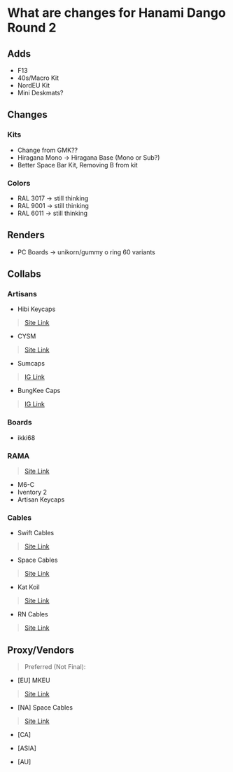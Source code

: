 # What are changes for Hanami Dango Round 2

## Adds

- F13
- 40s/Macro Kit
- NordEU Kit
- Mini Deskmats?

## Changes
### Kits
- Change from GMK??
- Hiragana Mono -> Hiragana Base (Mono or Sub?)
- Better Space Bar Kit, Removing B from kit

### Colors

- RAL 3017 -> still thinking
- RAL 9001 -> still thinking
- RAL 6011 -> still thinking

## Renders

- PC Boards -> unikorn/gummy o ring 60 variants

## Collabs
### Artisans

- Hibi Keycaps
> [Site Link](https://hibi.mx/collections/collaborations)

- CYSM
> [Site Link](https://cysm.store/password)

- Sumcaps
> [IG Link](https://instagram.com/sumcapas)

- BungKee Caps
> [IG Link](https://instagram.com/bungkee.caps)


### Boards

- ikki68

### RAMA
> [Site Link](https://rama.works/)

- M6-C
- Iventory 2
- Artisan Keycaps

### Cables

- Swift Cables
> [Site Link](https://swiftcables.net/)

- Space Cables
> [Site Link](https://spacecables.net/)

- Kat Koil
> [Site Link](https://katkoil.com/)

- RN Cables
> [Site Link](https://rncables.com/)

## Proxy/Vendors

> Preferred (Not Final):

- [EU] MKEU
> [Site Link](https://mykeyboard.eu/)
- [NA] Space Cables
> [Site Link](https://spacecables.net/)
- [CA]
>
- [ASIA]
>
- [AU]
>
